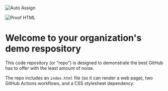 ![Auto Assign](https://github.com/tech-challenge-fiap-soat/demo-repository/actions/workflows/auto-assign.yml/badge.svg)

![Proof HTML](https://github.com/tech-challenge-fiap-soat/demo-repository/actions/workflows/proof-html.yml/badge.svg)

# Welcome to your organization's demo respository
This code repository (or "repo") is designed to demonstrate the best GitHub has to offer with the least amount of noise.

The repo includes an `index.html` file (so it can render a web page), two GitHub Actions workflows, and a CSS stylesheet dependency.
